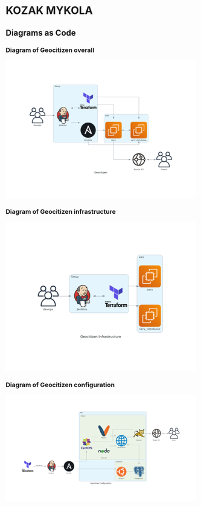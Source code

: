 # KOZAK MYKOLA
## Diagrams as Code
### Diagram of Geocitizen overall
![alt text](geocitizen.png?raw=true)
### Diagram of Geocitizen infrastructure
![alt text](geocitizen_infrastructure.png)
### Diagram of Geocitizen configuration
![alt text](geocitizen_configuration.png)